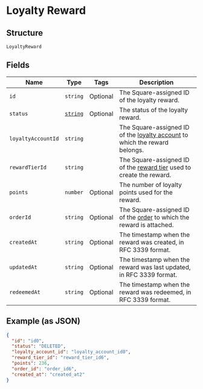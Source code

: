 
# Loyalty Reward

## Structure

`LoyaltyReward`

## Fields

| Name | Type | Tags | Description |
|  --- | --- | --- | --- |
| `id` | `string` | Optional | The Square-assigned ID of the loyalty reward. |
| `status` | [`string`](/doc/models/loyalty-reward-status.md) | Optional | The status of the loyalty reward. |
| `loyaltyAccountId` | `string` |  | The Square-assigned ID of the [loyalty account](#type-LoyaltyAccount) to which the reward belongs. |
| `rewardTierId` | `string` |  | The Square-assigned ID of the [reward tier](#type-LoyaltyProgramRewardTier) used to create the reward. |
| `points` | `number` | Optional | The number of loyalty points used for the reward. |
| `orderId` | `string` | Optional | The Square-assigned ID of the [order](#type-Order) to which the reward is attached. |
| `createdAt` | `string` | Optional | The timestamp when the reward was created, in RFC 3339 format. |
| `updatedAt` | `string` | Optional | The timestamp when the reward was last updated, in RFC 3339 format. |
| `redeemedAt` | `string` | Optional | The timestamp when the reward was redeemed, in RFC 3339 format. |

## Example (as JSON)

```json
{
  "id": "id0",
  "status": "DELETED",
  "loyalty_account_id": "loyalty_account_id0",
  "reward_tier_id": "reward_tier_id6",
  "points": 236,
  "order_id": "order_id6",
  "created_at": "created_at2"
}
```

